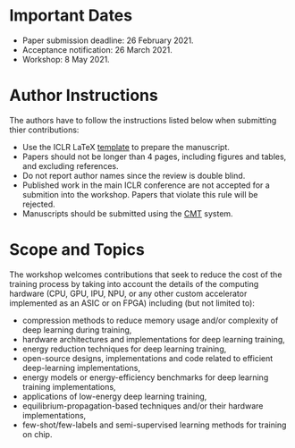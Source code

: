 # Important Dates

- Paper submission deadline: 26 February 2021.
- Acceptance notification: 26 March 2021.
- Workshop: 8 May 2021.

# Author Instructions

The authors have to follow the instructions listed below when submitting thier contributions:

- Use the ICLR LaTeX [template](https://github.com/ICLR/Master-Template/raw/master/archive/iclr2021.zip) to prepare the manuscript.
- Papers should not be longer than 4 pages, including figures and tables, and excluding references.
- Do not report author names since the review is double blind.
- Published work in the main ICLR conference are not accepted for a submition into the workshop. Papers that violate this rule will be rejected.  
- Manuscripts should be submitted using the [CMT](https://cmt3.research.microsoft.com/HAET2021) system. 

# Scope and Topics

The workshop welcomes contributions that seek to reduce the cost of the training process by taking into account the details of the computing hardware (CPU, GPU, IPU, NPU, or any other custom accelerator implemented as an ASIC or on FPGA) including (but not limited to):

- compression methods to reduce memory usage and/or complexity of deep learning during training,
- hardware architectures and implementations for deep learning training,
- energy reduction techniques for deep learning training,
- open-source designs, implementations and code related to efficient deep-learning implementations,
- energy models or energy-efficiency benchmarks for deep learning training implementations,
- applications of low-energy deep learning training,
- equilibrium-propagation-based techniques and/or their hardware implementations,
- few-shot/few-labels and semi-supervised learning methods for training on chip. 
